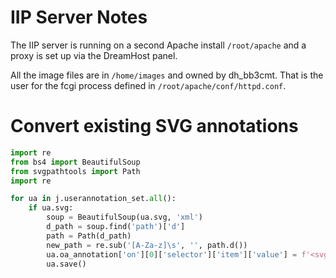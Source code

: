 # IIP Server Notes

The IIP server is running on a second Apache install `/root/apache` and a proxy is set up via the DreamHost panel.

All the image files are in `/home/images` and owned by dh_bb3cmt. That is the user for the fcgi process defined in `/root/apache/conf/httpd.conf`.

# Convert existing SVG annotations

~~~python
import re
from bs4 import BeautifulSoup
from svgpathtools import Path
import re

for ua in j.userannotation_set.all():
    if ua.svg:
        soup = BeautifulSoup(ua.svg, 'xml')
        d_path = soup.find('path')['d']
        path = Path(d_path)
        new_path = re.sub('[A-Za-z]\s', '', path.d())
        ua.oa_annotation['on'][0]['selector']['item']['value'] = f'<svg><polygon points="{new_path}"></polygon></svg>'
        ua.save()
~~~
